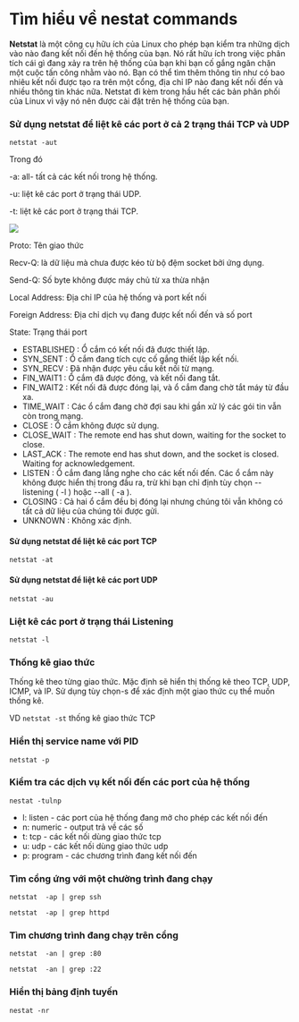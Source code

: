 # Tìm hiểu về nestat commands 
**Netstat** là một công cụ hữu ích của Linux cho phép bạn kiểm tra những dịch vào nào đang kết nối đến hệ thống của bạn. Nó rất hữu ích trong việc phân tích cái gì đang xảy ra trên hệ thống của bạn khi bạn cố gắng ngăn chặn một cuộc tấn công nhằm vào nó. Bạn có thể tìm thêm thông tin như có bao nhiêu kết nối được tạo ra trên một cổng, địa chỉ IP nào đang kết nối đến và nhiều thông tin khác nữa. Netstat đi kèm trong hầu hết các bản phân phối của Linux vì vậy nó nên được cài đặt trên hệ thống của bạn. 

### Sử dụng netstat để liệt kê các port ở cả 2 trạng thái TCP và UDP 

```netstat -aut ```

Trong đó
 
-a: all- tất cả các kết nối trong hệ thống.

-u: liệt kê các port ở trạng thái UDP.

-t: liệt kê các port ở trạng thái TCP.

<img src="http://i.imgur.com/tUTr9Yz.png">

 Proto: Tên giao thức

 Recv-Q: là dữ liệu mà chưa được kéo từ 
bộ đệm socket bởi ứng dụng. 

 Send-Q: Số byte không được máy chủ từ xa thừa nhận
 
 Local Address: Địa chỉ IP của hệ thống và port kết nối
 
 Foreign Address: Địa chỉ dịch vụ đang được kết nối đến và số port
 
 State: Trạng thái port
 
 - ESTABLISHED : Ổ cắm có kết nối đã được thiết lập.
 - SYN_SENT : Ổ cắm đang tích cực cố gắng thiết lập kết nối. 
 - SYN_RECV : Đã nhận được yêu cầu kết nối từ mạng. 
 - FIN_WAIT1 : Ổ cắm đã được đóng, và kết nối đang tắt. 
 - FIN_WAIT2 : Kết nối đã được đóng lại, và ổ cắm đang chờ tắt máy từ đầu xa. 
 - TIME_WAIT : Các ổ cắm đang chờ đợi sau khi gần xử lý các gói tin vẫn còn trong mạng. 
 - CLOSE : Ổ cắm không được sử dụng. 
 - CLOSE_WAIT : The remote end has shut down, waiting for the socket to close. 
 - LAST_ACK : The remote end has shut down, and the socket is closed. Waiting for acknowledgement. 
 - LISTEN : Ổ cắm đang lắng nghe cho các kết nối đến. Các ổ cắm này không được hiển thị trong đầu ra, trừ khi bạn chỉ định tùy chọn --listening ( -l ) hoặc --all ( -a ). 
 - CLOSING : Cả hai ổ cắm đều bị đóng lại nhưng chúng tôi vẫn không có tất cả dữ liệu của chúng tôi được gửi. 
 - UNKNOWN : Không xác định. 



#### Sử dụng netstat để liệt kê các port TCP 

```netstat -at```

#### Sử dụng netstat để liệt kê các port UDP 

```netstat -au```

### Liệt kê các port ở trạng thái Listening 

```netstat -l```

### Thống kê giao thức 

Thống kê theo từng giao thức. Mặc định sẽ hiển thị thống kê theo TCP, UDP, ICMP, và IP. Sử dụng tùy chọn-s để xác định một giao thức cụ thể muốn thống kê.

VD ```netstat -st``` thống kê giao thức TCP


### Hiển thị service name với PID

```netstat -p```

### Kiểm tra các dịch vụ kết nối đến các port của hệ thống

```nestat -tulnp```

- l: listen - các port của hệ thống đang mở cho phép các kết nối đến
- n: numeric - output trả về các số
- t: tcp - các kết nối dùng giao thức tcp
- u: udp - các kết nối dùng giao thức udp
- p: program - các chương trình đang kết nối đến

### Tìm cổng ứng với một chường trình đang chạy

```netstat  -ap | grep ssh```

```netstat  -ap | grep httpd```

### Tìm chương trình đang chạy trên cổng

```netstat  -an | grep :80```

```netstat  -an | grep :22```

### Hiển thị bảng định tuyến 

```nestat -nr```



